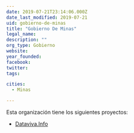```yaml
---
date: 2019-07-21T23:14:06.000Z
date_last_modified: 2019-07-21
uid: gobierno-de-minas
title: "Gobierno De Minas"
legal_name: 
description: ""
org_type: Gobierno
website: 
year_founded: 
facebook: 
twitter: 
tags:

cities: 
  - Minas

---
```


Esta organización tiene los siguientes proyectos:

- [Dataviva.Info](/i/dataviva-info.html)
